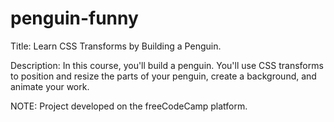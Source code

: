 # penguin-funny

Title: Learn CSS Transforms by Building a Penguin.

Description: In this course, you'll build a penguin. You'll use CSS transforms to position and resize the parts of your penguin, create a background, and animate your work.

NOTE: Project developed on the freeCodeCamp platform.




